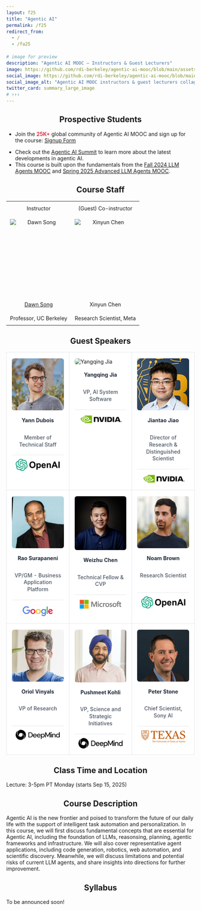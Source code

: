 ```yaml
---
layout: f25
title: "Agentic AI"
permalink: /f25
redirect_from:
  - /
  - /fa25

# image for preview
description: "Agentic AI MOOC — Instructors & Guest Lecturers"
image: https://github.com/rdi-berkeley/agentic-ai-mooc/blob/main/assets/flyer.jpg
social_image: https://github.com/rdi-berkeley/agentic-ai-mooc/blob/main/assets/flyer.jpg
social_image_alt: "Agentic AI MOOC instructors & guest lecturers collage"
twitter_card: summary_large_image
# ↑↑↑
---
```


## Prospective Students

- Join the <span style="color: #dc3545; font-weight: bold;">25K+</span> global community of Agentic AI MOOC and sign up for the course: <a href="https://forms.gle/gKFNDMiUBaKddUh36">Signup Form</a>
<!-- - Join our <a href="">Agentic AI Discord</a> to stay updated on future MOOCs. -->
- Check out the <a href="https://rdi.berkeley.edu/events/agentic-ai-summit">Agentic AI Summit</a> to learn more about the latest developments in agentic AI.
- This course is built upon the fundamentals from the [Fall 2024 LLM Agents MOOC](https://llmagents-learning.org/f24) and [Spring 2025 Advanced LLM Agents MOOC](https://llmagents-learning.org/sp25).


## Course Staff

<table class="instructors">
  <tbody>
    <tr>
      <td>Instructor</td>
      <td>(Guest) Co-instructor</td>
    </tr>
    <tr>
      <td><img src="assets/dawn-berkeley.jpg" height="200" alt="Dawn Song"></td>
      <td><img src="assets/XinyunChen.jpg" height="200" alt="Xinyun Chen"></td>
    </tr>
    <tr>
      <td><a href="https://people.eecs.berkeley.edu/~dawnsong/">Dawn Song</a></td>
      <td>Xinyun Chen</td>
    </tr>
    <tr>
      <td>Professor, UC Berkeley</td>
      <td>Research Scientist, Meta</td>
    </tr>
  </tbody>
</table>

<style>
  .instructors {
    width: 100%;
    table-layout: fixed;
    border-collapse: collapse;
  }
  .instructors td {
    text-align: center;     
    vertical-align: middle; 
    padding: 10px;
  }
  .instructors img {
    display: block; 
    margin: 0 auto; 
  }
</style>

## Guest Speakers

<style>
  h2 { text-align: center; }

  .speakers {
    width: 100%;
    border-collapse: collapse;
    table-layout: fixed;
  }
  .speakers td {
    width: 33.333%;
    border: 1px solid #e5e7eb;
    background: #fff;
    padding: 16px 14px;
    vertical-align: top;
  }

  .speaker-card {
    display: flex;
    flex-direction: column;
    align-items: center;
    gap: 10px;
    height: 100%;
  }

  .speaker-card .face {
    display: block;
    width: 100%;
    max-width: 220px;
    height: auto;
    border-radius: 6px;
  }

  .speaker-card .name {
    font-weight: 700;
    color: #1f2937;
    text-align: center;
    line-height: 1.25;
    margin: 8px 0 2px;
    min-height: 2.4em;
  }

  
  .speaker-card .role {
    color: #4b5563; 
    text-align: center;
    line-height: 1.35;
    margin: 0 0 8px;
    padding: 0 6px;
    font-weight: 500;
    min-height: 2.6em;
    word-break: break-word;
  }
  .speaker-card .role:empty { display: none; }

  .speaker-card .org {
    width: 100%;
    border-top: 1px solid #e5e7eb;
    padding-top: 10px;
    display: flex;
    justify-content: center;
  }
  .speaker-card .org img {
    max-height: 36px;
    height: auto;
    width: auto;
    max-width: 85%;
  }

  @media (max-width: 480px) {
    .speakers td { padding: 12px 8px; }
    .speaker-card .face { max-width: 160px; }
    .speaker-card .org img { max-height: 30px; }
    .speaker-card .name { min-height: 2.2em; }
    .speaker-card .role { min-height: 2.2em; }
  }
</style>

<table class="speakers">
  <tr>
    <td>
      <div class="speaker-card">
        <img class="face" src="assets/Yann_Dubois.png" alt="Yann Dubois">
        <div class="name">Yann Dubois</div>
        <div class="role">Member of Technical Staff</div>
        <div class="org"><img src="assets/openai.png" alt="OpenAI"></div>
      </div>
    </td>
    <td>
      <div class="speaker-card">
        <img class="face" src="assets/Yangqing_Jia.png" alt="Yangqing Jia">
        <div class="name">Yangqing Jia</div>
        <div class="role">VP, Al System Software</div>
        <div class="org"><img src="assets/nvidia.png" alt="NVIDIA"></div>
      </div>
    </td>
    <td>
      <div class="speaker-card">
        <img class="face" src="assets/Jiantao_Jiao.png" alt="Jiantao Jiao">
        <div class="name">Jiantao Jiao</div>
        <div class="role">Director of Research & Distinguished Scientist</div>
        <div class="org"><img src="assets/nvidia.png" alt="NVIDIA"></div>
      </div>
    </td>
  </tr>

  <tr>
    <td>
      <div class="speaker-card">
        <img class="face" src="assets/Rao_Surapaneni.png" alt="Rao Surapaneni">
        <div class="name">Rao Surapaneni</div>
        <div class="role">VP/GM - Business Application Platform</div>
        <div class="org"><img src="assets/Google.jpg" alt="Google"></div>
      </div>
    </td>
    <td>
      <div class="speaker-card">
        <img class="face" src="assets/Weizhu_Chen_new.png" alt="Weizhu Chen">
        <div class="name">Weizhu Chen</div>
        <div class="role">Technical Fellow & CVP</div>
        <div class="org"><img src="assets/microsoft.png" alt="Microsoft"></div>
      </div>
    </td>
    <td>
      <div class="speaker-card">
        <img class="face" src="assets/Noam_Brown.png" alt="Noam Brown">
        <div class="name">Noam Brown</div>
        <div class="role"> Research Scientist</div>
        <div class="org"><img src="assets/openai.png" alt="OpenAI"></div>
      </div>
    </td>
  </tr>

  <tr>
    <td>
      <div class="speaker-card">
        <img class="face" src="assets/Oriol_Vinyals.png" alt="Oriol Vinyals">
        <div class="name">Oriol Vinyals</div>
        <div class="role">VP of Research</div>
        <div class="org"><img src="assets/Google%20Deepmind.png" alt="Google DeepMind"></div>
      </div>
    </td>
    <td>
      <div class="speaker-card">
        <img class="face" src="assets/Pushmeet_Kohli.png" alt="Pushmeet Kohli">
        <div class="name">Pushmeet Kohli</div>
        <div class="role">VP, Science and Strategic Initiatives</div>
        <div class="org"><img src="assets/Google%20Deepmind.png" alt="Google DeepMind"></div>
      </div>
    </td>
    <td>
      <div class="speaker-card">
        <img class="face" src="assets/Peter_Stone.png" alt="Peter Stone">
        <div class="name">Peter Stone</div>
        <div class="role">Chief Scientist, Sony Al</div>
        <div class="org"><img src="assets/austin.png" alt="UT Austin"></div>
      </div>
    </td>
  </tr>
</table>


## Class Time and Location

Lecture: 3-5pm PT Monday (starts Sep 15, 2025)

## Course Description

Agentic AI is the new frontier and poised to transform the future of our daily life with the support of intelligent task automation and personalization. In this course, we will first discuss fundamental concepts that are essential for Agentic AI, including the foundation of LLMs, reasonsing, planning, agentic frameworks and infrastructure. We will also cover representative agent applications, including code generation, robotics, web automation, and scientific discovery. Meanwhile, we will discuss limitations and potential risks of current LLM agents, and share insights into directions for further improvement.

## Syllabus

To be announced soon!
